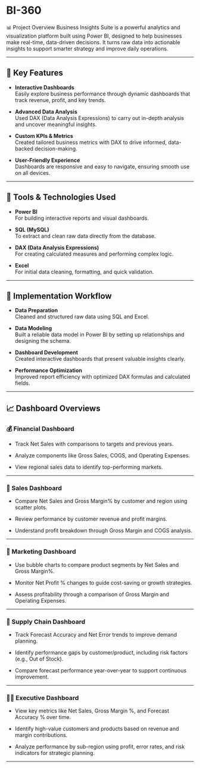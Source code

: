 # BI-360
📊 Project Overview
Business Insights Suite is a powerful analytics and visualization platform built using Power BI, designed to help businesses make real-time, data-driven decisions. It turns raw data into actionable insights to support smarter strategy and improve daily operations.

***

## 🎯 Key Features
* **Interactive Dashboards** <br/> 
Easily explore business performance through dynamic dashboards that track revenue, profit, and key trends.

* **Advanced Data Analysis** <br/>
Used DAX (Data Analysis Expressions) to carry out in-depth analysis and uncover meaningful insights.

* **Custom KPIs & Metrics** <br/>
Created tailored business metrics with DAX to drive informed, data-backed decision-making.

* **User-Friendly Experience** <br/>
Dashboards are responsive and easy to navigate, ensuring smooth use on all devices.

***

## 🧰 Tools & Technologies Used
* **Power BI** <br/> For building interactive reports and visual dashboards.

* **SQL (MySQL)** <br/> To extract and clean raw data directly from the database.

* **DAX (Data Analysis Expressions)** <br/> For creating calculated measures and performing complex logic.

* **Excel** <br/> For initial data cleaning, formatting, and quick validation.

***

## 🚀 Implementation Workflow
* **Data Preparation** <br/>
Cleaned and structured raw data using SQL and Excel.

* **Data Modeling** <br/>
Built a reliable data model in Power BI by setting up relationships and designing the schema.

* **Dashboard Development** <br/>
Created interactive dashboards that present valuable insights clearly.

* **Performance Optimization** <br/>
Improved report efficiency with optimized DAX formulas and calculated fields.

***

## 📈 Dashboard Overviews

### 💰 Financial Dashboard

* Track Net Sales with comparisons to targets and previous years.

* Analyze components like Gross Sales, COGS, and Operating Expenses.

* View regional sales data to identify top-performing markets.

***

### 🛒 Sales Dashboard

* Compare Net Sales and Gross Margin% by customer and region using scatter plots.

* Review performance by customer revenue and profit margins.

* Understand profit breakdown through Gross Margin and COGS analysis.

***

### 📢 Marketing Dashboard

* Use bubble charts to compare product segments by Net Sales and Gross Margin%.

* Monitor Net Profit % changes to guide cost-saving or growth strategies.

* Assess profitability through a comparison of Gross Margin and Operating Expenses.

***

### 🚚 Supply Chain Dashboard

* Track Forecast Accuracy and Net Error trends to improve demand planning.

* Identify performance gaps by customer/product, including risk factors (e.g., Out of Stock).

* Compare forecast performance year-over-year to support continuous improvement.

***

### 🧑‍💼 Executive Dashboard

* View key metrics like Net Sales, Gross Margin %, and Forecast Accuracy % over time.

* Identify high-value customers and products based on revenue and margin contributions.

* Analyze performance by sub-region using profit, error rates, and risk indicators for strategic planning.

***

